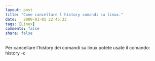 ```yaml
--- 
layout: post
title: "Come cancellare l history comandi su linux."
date:   2000-01-01 22:45:33
tags: [Linux]
comments: false
share: false
---
```

Per cancellare l'history dei comandi su linux potete usate il comando: history -c